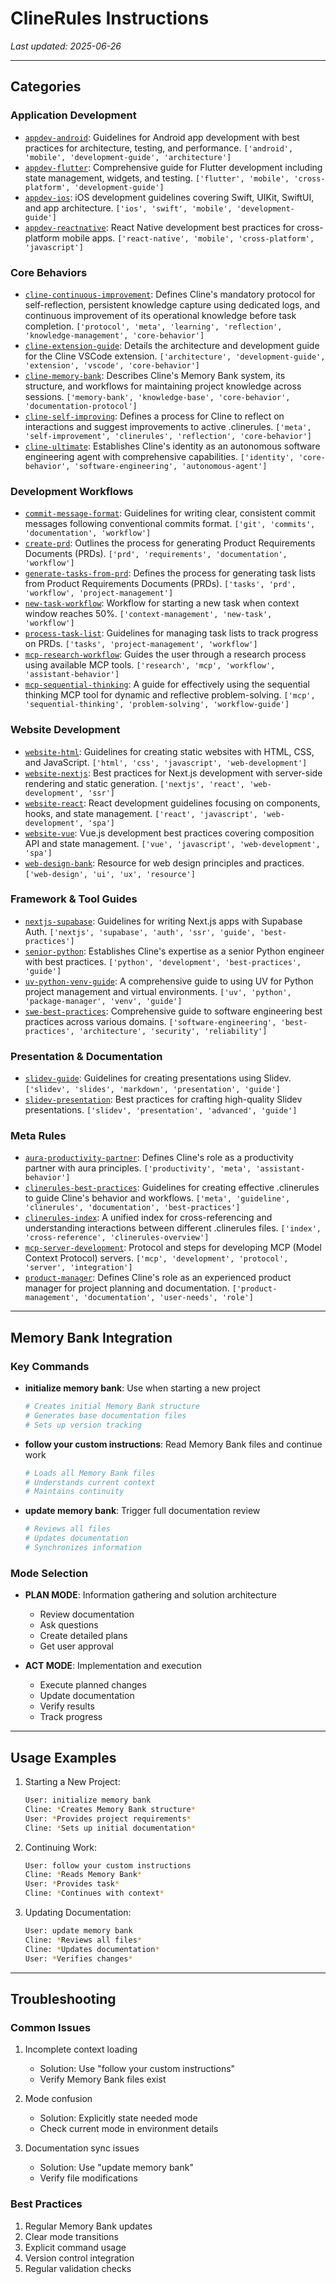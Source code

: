 # ClineRules Instructions

_Last updated: 2025-06-26_

---

## Categories

### Application Development

- [`appdev-android`](src/clinerules/appdev-android.md): Guidelines for Android app development with best practices for
  architecture, testing, and performance. `['android', 'mobile', 'development-guide', 'architecture']`
- [`appdev-flutter`](src/clinerules/appdev-flutter.md): Comprehensive guide for Flutter development including state
  management, widgets, and testing. `['flutter', 'mobile', 'cross-platform', 'development-guide']`
- [`appdev-ios`](src/clinerules/appdev-ios.md): iOS development guidelines covering Swift, UIKit, SwiftUI, and app
  architecture. `['ios', 'swift', 'mobile', 'development-guide']`
- [`appdev-reactnative`](src/clinerules/appdev-reactnative.md): React Native development best practices for
  cross-platform mobile apps. `['react-native', 'mobile', 'cross-platform', 'javascript']`

### Core Behaviors

- [`cline-continuous-improvement`](src/clinerules/cline-continuous-improvement.md): Defines Cline's mandatory protocol
  for self-reflection, persistent knowledge capture using dedicated logs, and continuous improvement of its operational
  knowledge before task completion.
  `['protocol', 'meta', 'learning', 'reflection', 'knowledge-management', 'core-behavior']`
- [`cline-extension-guide`](src/clinerules/cline-extension-guide.md): Details the architecture and development guide for
  the Cline VSCode extension. `['architecture', 'development-guide', 'extension', 'vscode', 'core-behavior']`
- [`cline-memory-bank`](src/clinerules/cline-memory-bank.md): Describes Cline's Memory Bank system, its structure, and
  workflows for maintaining project knowledge across sessions.
  `['memory-bank', 'knowledge-base', 'core-behavior', 'documentation-protocol']`
- [`cline-self-improving`](src/clinerules/cline-self-improving.md): Defines a process for Cline to reflect on
  interactions and suggest improvements to active .clinerules.
  `['meta', 'self-improvement', 'clinerules', 'reflection', 'core-behavior']`
- [`cline-ultimate`](src/clinerules/cline-ultimate.md): Establishes Cline's identity as an autonomous software
  engineering agent with comprehensive capabilities.
  `['identity', 'core-behavior', 'software-engineering', 'autonomous-agent']`

### Development Workflows

- [`commit-message-format`](src/clinerules/commit-message-format.md): Guidelines for writing clear, consistent commit
  messages following conventional commits format. `['git', 'commits', 'documentation', 'workflow']`
- [`create-prd`](src/clinerules/create-prd.md): Outlines the process for generating Product Requirements Documents
  (PRDs). `['prd', 'requirements', 'documentation', 'workflow']`
- [`generate-tasks-from-prd`](src/clinerules/generate-tasks-from-prd.md): Defines the process for generating task lists
  from Product Requirements Documents (PRDs). `['tasks', 'prd', 'workflow', 'project-management']`
- [`new-task-workflow`](src/clinerules/new-task-workflow.md): Workflow for starting a new task when context window
  reaches 50%. `['context-management', 'new-task', 'workflow']`
- [`process-task-list`](src/clinerules/process-task-list.md): Guidelines for managing task lists to track progress on
  PRDs. `['tasks', 'project-management', 'workflow']`
- [`mcp-research-workflow`](src/clinerules/mcp-research-workflow.md): Guides the user through a research process using
  available MCP tools. `['research', 'mcp', 'workflow', 'assistant-behavior']`
- [`mcp-sequential-thinking`](src/clinerules/mcp-sequential-thinking.md): A guide for effectively using the sequential
  thinking MCP tool for dynamic and reflective problem-solving.
  `['mcp', 'sequential-thinking', 'problem-solving', 'workflow-guide']`

### Website Development

- [`website-html`](src/clinerules/website-html.md): Guidelines for creating static websites with HTML, CSS, and
  JavaScript. `['html', 'css', 'javascript', 'web-development']`
- [`website-nextjs`](src/clinerules/website-nextjs.md): Best practices for Next.js development with server-side
  rendering and static generation. `['nextjs', 'react', 'web-development', 'ssr']`
- [`website-react`](src/clinerules/website-react.md): React development guidelines focusing on components, hooks, and
  state management. `['react', 'javascript', 'web-development', 'spa']`
- [`website-vue`](src/clinerules/website-vue.md): Vue.js development best practices covering composition API and state
  management. `['vue', 'javascript', 'web-development', 'spa']`
- [`web-design-bank`](src/clinerules/web-design-bank.md): Resource for web design principles and practices.
  `['web-design', 'ui', 'ux', 'resource']`

### Framework & Tool Guides

- [`nextjs-supabase`](src/clinerules/nextjs-supabase.md): Guidelines for writing Next.js apps with Supabase Auth.
  `['nextjs', 'supabase', 'auth', 'ssr', 'guide', 'best-practices']`
- [`senior-python`](src/clinerules/senior-python.md): Establishes Cline's expertise as a senior Python engineer with
  best practices. `['python', 'development', 'best-practices', 'guide']`
- [`uv-python-venv-guide`](src/clinerules/uv-python-venv-guide.md): A comprehensive guide to using UV for Python project
  management and virtual environments. `['uv', 'python', 'package-manager', 'venv', 'guide']`
- [`swe-best-practices`](src/clinerules/swe-best-practices.md): Comprehensive guide to software engineering best
  practices across various domains.
  `['software-engineering', 'best-practices', 'architecture', 'security', 'reliability']`

### Presentation & Documentation

- [`slidev-guide`](src/clinerules/slidev-guide.md): Guidelines for creating presentations using Slidev.
  `['slidev', 'slides', 'markdown', 'presentation', 'guide']`
- [`slidev-presentation`](src/clinerules/slidev-presentation.md): Best practices for crafting high-quality Slidev
  presentations. `['slidev', 'presentation', 'advanced', 'guide']`

### Meta Rules

- [`aura-productivity-partner`](src/clinerules/aura-productivity-partner.md): Defines Cline's role as a productivity
  partner with aura principles. `['productivity', 'meta', 'assistant-behavior']`
- [`clinerules-best-practices`](src/clinerules/clinerules-best-practices.md): Guidelines for creating effective
  .clinerules to guide Cline's behavior and workflows.
  `['meta', 'guideline', 'clinerules', 'documentation', 'best-practices']`
- [`clinerules-index`](src/clinerules/clinerules-index.md): A unified index for cross-referencing and understanding
  interactions between different .clinerules files. `['index', 'cross-reference', 'clinerules-overview']`
- [`mcp-server-development`](src/clinerules/mcp-server-development.md): Protocol and steps for developing MCP (Model
  Context Protocol) servers. `['mcp', 'development', 'protocol', 'server', 'integration']`
- [`product-manager`](src/clinerules/product-manager.md): Defines Cline's role as an experienced product manager for
  project planning and documentation. `['product-management', 'documentation', 'user-needs', 'role']`

---

## Memory Bank Integration

### Key Commands

- **initialize memory bank**: Use when starting a new project

  ```bash
  # Creates initial Memory Bank structure
  # Generates base documentation files
  # Sets up version tracking
  ```

- **follow your custom instructions**: Read Memory Bank files and continue work

  ```bash
  # Loads all Memory Bank files
  # Understands current context
  # Maintains continuity
  ```

- **update memory bank**: Trigger full documentation review
  ```bash
  # Reviews all files
  # Updates documentation
  # Synchronizes information
  ```

### Mode Selection

- **PLAN MODE**: Information gathering and solution architecture

  - Review documentation
  - Ask questions
  - Create detailed plans
  - Get user approval

- **ACT MODE**: Implementation and execution
  - Execute planned changes
  - Update documentation
  - Verify results
  - Track progress

---

## Usage Examples

1. Starting a New Project:

   ```bash
   User: initialize memory bank
   Cline: *Creates Memory Bank structure*
   User: *Provides project requirements*
   Cline: *Sets up initial documentation*
   ```

2. Continuing Work:

   ```bash
   User: follow your custom instructions
   Cline: *Reads Memory Bank*
   User: *Provides task*
   Cline: *Continues with context*
   ```

3. Updating Documentation:
   ```bash
   User: update memory bank
   Cline: *Reviews all files*
   Cline: *Updates documentation*
   User: *Verifies changes*
   ```

---

## Troubleshooting

### Common Issues

1. Incomplete context loading

   - Solution: Use "follow your custom instructions"
   - Verify Memory Bank files exist

2. Mode confusion

   - Solution: Explicitly state needed mode
   - Check current mode in environment details

3. Documentation sync issues
   - Solution: Use "update memory bank"
   - Verify file modifications

### Best Practices

1. Regular Memory Bank updates
2. Clear mode transitions
3. Explicit command usage
4. Version control integration
5. Regular validation checks
